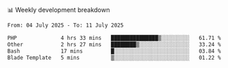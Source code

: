 📊 Weekly development breakdown
<!--START_SECTION:waka-->

```txt
From: 04 July 2025 - To: 11 July 2025

PHP              4 hrs 33 mins   ███████████████▒░░░░░░░░░   61.71 %
Other            2 hrs 27 mins   ████████▒░░░░░░░░░░░░░░░░   33.24 %
Bash             17 mins         █░░░░░░░░░░░░░░░░░░░░░░░░   03.84 %
Blade Template   5 mins          ▒░░░░░░░░░░░░░░░░░░░░░░░░   01.22 %
```

<!--END_SECTION:waka-->

